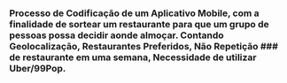 ### Processo de Codificação de um Aplicativo Mobile, com a finalidade de sortear um restaurante para que um grupo de pessoas possa decidir aonde almoçar. Contando Geolocalização, Restaurantes Preferidos, Não Repetição ### de restaurante em uma semana, Necessidade de utilizar Uber/99Pop.
